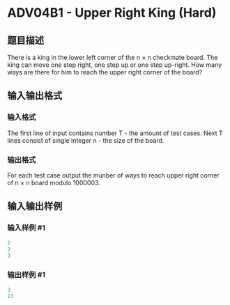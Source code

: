 # ADV04B1 - Upper Right King (Hard)

## 题目描述

There is a king in the lower left corner of the n × n checkmate board. The king can move one step right, one step up or one step up-right. How many ways are there for him to reach the upper right corner of the board?

## 输入输出格式

### 输入格式

The first line of input contains number T - the amount of test cases. Next T lines consist of single integer n - the size of the board.

### 输出格式

For each test case output the munber of ways to reach upper right corner of n × n board modulo 1000003.

## 输入输出样例

### 输入样例 #1

```cpp
2
2
3
```


### 输出样例 #1

```cpp
3
13
```


